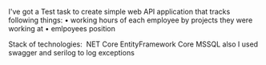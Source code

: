 I've got a Test task to create simple web API application that tracks following things:
•  working hours of each employee by projects they were working at 
•  emlpoyees position

Stack of technologies:  
NET Core
EntityFramework Core
MSSQL
also I used swagger and serilog to log exceptions
